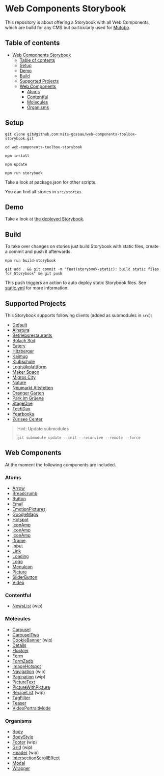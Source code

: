 # Web Components Storybook

This repository is about offering a Storybook with all Web Components, which are build for any CMS but particularly used for [Mutobo](http://mutobo.ch/).

## Table of contents

- [Web Components Storybook](#web-components-storybook)
  - [Table of contents](#table-of-contents)
  - [Setup](#setup)
  - [Demo](#demo)
  - [Build](#build)
  - [Supported Projects](#supported-projects)
  - [Web Components](#web-components)
    - [Atoms](#atoms)
    - [Contentful](#contentful)
    - [Molecules](#molecules)
    - [Organisms](#organisms)

## Setup

```console
git clone git@github.com:mits-gossau/web-components-toolbox-storybook.git
```

```console
cd web-components-toolbox-storybook
```

```console
npm install
```

```console
npm update
```

```console
npm run storybook
```

Take a look at package.json for other scripts.

You can find all stories in `src/stories`.

## Demo

Take a look at [the deployed Storybook](https://mits-gossau.github.io/web-components-toolbox-storybook/storybook-static/).

## Build

To take over changes on stories just build Storybook with static files, create a commit and push it afterwards.

```console
npm run build-storybook
```

```console
git add . && git commit -m "feat(storybook-static): build static files for Storybook" && git push
```

This push triggers an action to auto deploy static Storybook files. See [static.yml](.github/workflows/static.yml) for more information.

## Supported Projects

This Storybook supports following clients (added as submodules in `src`):

- [Default](https://github.com/mits-gossau/web-components-toolbox)
- [Alnatura](https://github.com/mits-gossau/web-components-toolbox-alnatura)
- [Betriebsrestaurants](https://github.com/mits-gossau/web-components-toolbox-betriebsrestaurant)
- [Bülach Süd](https://github.com/mits-gossau/web-components-toolbox-buelach-sued)
- [Eatery](https://github.com/mits-gossau/web-components-toolbox-eatery)
- [Hitzberger](https://github.com/mits-gossau/web-components-toolbox-hitzberger)
- [Kaimug](https://github.com/mits-gossau/web-components-toolbox-kaimug)
- [Klubschule](https://github.com/mits-gossau/web-components-toolbox-klubschule)
- [Logistikplattform](https://github.com/mits-gossau/web-components-toolbox-logistikplattform)
- [Maker Space](https://github.com/mits-gossau/web-components-toolbox-maker-space)
- [Migros City](https://github.com/mits-gossau/web-components-toolbox-migros-city)
- [Nature](https://github.com/mits-gossau/web-components-toolbox-nature)
- [Neumarkt Altstetten](https://github.com/mits-gossau/web-components-toolbox-neumarkt-altstetten)
- [Oranger Garten](https://github.com/mits-gossau/web-components-toolbox-orangergarten)
- [Park im Grüene](https://github.com/mits-gossau/web-components-toolbox-parkimgruene)
- [StageOne](https://github.com/mits-gossau/web-components-toolbox-stage-one)
- [TechDay](https://github.com/mits-gossau/web-components-toolbox-techday)
- [Yearbooks](https://github.com/mits-gossau/web-components-toolbox-yearbooks)
- [Zürisee Center](https://github.com/mits-gossau/web-components-toolbox-zueriseecenter)

> Hint: Update submodules
>
> ```console
> git submodule update --init --recursive --remote --force
>```

## Web Components

At the moment the following components are included.

### Atoms

- [Arrow](src/stories/atoms/Arrow.stories.js)
- [Breadcrumb](src/stories/atoms/Breadcrumb.stories.js)
- [Button](src/stories/atoms/Button.stories.js)
- [Email](src/stories/atoms/Email.stories.js)
- [EmotionPictures](src/stories/atoms/EmotionPictures.stories.js)
- [GoogleMaps](src/stories/atoms/GoogleMaps.stories.js)
- [Hotspot](src/stories/atoms/Hotspot.stories.js)
- [IconAmp](src/stories/atoms/IconAmp.stories.js)
- [IconAmp](src/stories/atoms/IconLocation.stories.js)
- [IconAmp](src/stories/atoms/IconPaperclip.stories.js)
- [Iframe](src/stories/atoms/Iframe.stories.js)
- [Input](src/stories/atoms/Input.stories.js)
- [Link](src/stories/atoms/Link.stories.js)
- [Loading](src/stories/atoms/Loading.stories.js)
- [Logo](src/stories/atoms/Logo.stories.js)
- [MenuIcon](src/stories/atoms/MenuIcon.stories.js)
- [Picture](src/stories/atoms/Picture.stories.js)
- [SliderButton](src/stories/atoms/SliderButton.stories.js)
- [Video](src/stories/atoms/Video.stories.js)

### Contentful

- [NewsList](src/stories/contentful/NewsList.stories.js) (wip)

### Molecules

- [Carousel](src/stories/molecules/Carousel.stories.js)
- [CarouselTwo](src/stories/molecules/CarouselTwo.stories.js)
- [CookieBanner](src/stories/molecules/CookieBanner.stories.js) (wip)
- [Details](src/stories/molecules/Details.stories.js)
- [Flockler](src/stories/molecules/Flockler.stories.js)
- [Form](src/stories/molecules/Form.stories.js)
- [FormZadb](src/stories/molecules/FormZadb.stories.js)
- [ImageHotspot](src/stories/molecules/ImageHotspot.stories.js)
- [Navigation](src/stories/molecules/Navigation.stories.js) (wip)
- [Pagination](src/stories/molecules/Pagination.stories.js) (wip)
- [PictureText](src/stories/molecules/PictureText.stories.js)
- [PictureWithPicture](src/stories/molecules/PictureWithPicture.stories.js)
- [RecipeList](src/stories/molecules/RecipeList.stories.js) (wip)
- [TagFilter](src/stories/molecules/TagFilter.stories.js)
- [Teaser](src/stories/molecules/Teaser.stories.js)
- [VideoPortraitMode](src/stories/molecules/VideoPortraitMode.stories.js)

### Organisms

- [Body](src/stories/organisms/Body.stories.js)
- [BodyStyle](src/stories/organisms/BodyStyle.stories.js)
- [Footer](src/stories/organisms/Footer.stories.js) (wip)
- [Grid](src/stories/organisms/Grid.stories.js) (wip)
- [Header](src/stories/organisms/Header.stories.js) (wip)
- [IntersectionScrollEffect](src/stories/organisms/IntersectionScrollEffect.stories.js)
- [Modal](src/stories/organisms/Modal.stories.js)
- [Wrapper](src/stories/organisms/Wrapper.stories.js)
